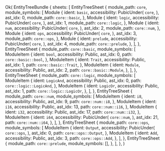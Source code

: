 Ok(
    EntityTreeBundle {
        sheets: [
            EntityTreeSheet {
                module_path: `core`,
                module_symbols: [
                    Module {
                        ident: `basic`,
                        accessibility: PubicUnder(
                            `core`,
                        ),
                        ast_idx: 0,
                        module_path: `core::basic`,
                    },
                    Module {
                        ident: `logic`,
                        accessibility: PubicUnder(
                            `core`,
                        ),
                        ast_idx: 1,
                        module_path: `core::logic`,
                    },
                    Module {
                        ident: `num`,
                        accessibility: PubicUnder(
                            `core`,
                        ),
                        ast_idx: 2,
                        module_path: `core::num`,
                    },
                    Module {
                        ident: `ops`,
                        accessibility: PubicUnder(
                            `core`,
                        ),
                        ast_idx: 3,
                        module_path: `core::ops`,
                    },
                    Module {
                        ident: `prelude`,
                        accessibility: PubicUnder(
                            `core`,
                        ),
                        ast_idx: 4,
                        module_path: `core::prelude`,
                    },
                ],
            },
            EntityTreeSheet {
                module_path: `core::basic`,
                module_symbols: [
                    ModuleItem {
                        ident: `bool`,
                        accessibility: Public,
                        ast_idx: 0,
                        path: `core::basic::bool`,
                    },
                    ModuleItem {
                        ident: `Trait`,
                        accessibility: Public,
                        ast_idx: 1,
                        path: `core::basic::Trait`,
                    },
                    ModuleItem {
                        ident: `Module`,
                        accessibility: Public,
                        ast_idx: 2,
                        path: `core::basic::Module`,
                    },
                ],
            },
            EntityTreeSheet {
                module_path: `core::logic`,
                module_symbols: [
                    ModuleItem {
                        ident: `LogicAnd`,
                        accessibility: Public,
                        ast_idx: 0,
                        path: `core::logic::LogicAnd`,
                    },
                    ModuleItem {
                        ident: `LogicOr`,
                        accessibility: Public,
                        ast_idx: 1,
                        path: `core::logic::LogicOr`,
                    },
                ],
            },
            EntityTreeSheet {
                module_path: `core::num`,
                module_symbols: [
                    ModuleItem {
                        ident: `i8`,
                        accessibility: Public,
                        ast_idx: 9,
                        path: `core::num::i8`,
                    },
                    ModuleItem {
                        ident: `i16`,
                        accessibility: Public,
                        ast_idx: 13,
                        path: `core::num::i16`,
                    },
                    ModuleItem {
                        ident: `i32`,
                        accessibility: Public,
                        ast_idx: 17,
                        path: `core::num::i32`,
                    },
                    ModuleItem {
                        ident: `i64`,
                        accessibility: PubicUnder(
                            `core::num`,
                        ),
                        ast_idx: 21,
                        path: `core::num::i64`,
                    },
                ],
            },
            EntityTreeSheet {
                module_path: `core::ops`,
                module_symbols: [
                    ModuleItem {
                        ident: `Output`,
                        accessibility: PubicUnder(
                            `core::ops`,
                        ),
                        ast_idx: 0,
                        path: `core::ops::Output`,
                    },
                    ModuleItem {
                        ident: `Add`,
                        accessibility: Public,
                        ast_idx: 3,
                        path: `core::ops::Add`,
                    },
                ],
            },
            EntityTreeSheet {
                module_path: `core::prelude`,
                module_symbols: [],
            },
        ],
    },
)